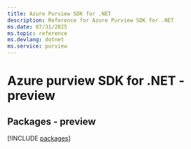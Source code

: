 ```yaml
---
title: Azure Purview SDK for .NET
description: Reference for Azure Purview SDK for .NET
ms.date: 07/31/2025
ms.topic: reference
ms.devlang: dotnet
ms.service: purview
---
```

# Azure purview SDK for .NET - preview
## Packages - preview
[!INCLUDE [packages](purview-index.md)]